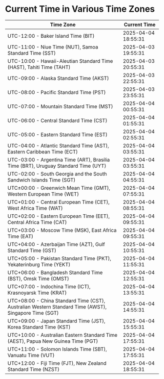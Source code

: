 # Current Time in Various Time Zones

| Time Zone | Current Time |
|-----------|--------------|
| UTC-12:00 - Baker Island Time (BIT) | 2025-04-04 18:55:31 |
| UTC-11:00 - Niue Time (NUT), Samoa Standard Time (SST) | 2025-04-03 19:55:31 |
| UTC-10:00 - Hawaii-Aleutian Standard Time (HAST), Tahiti Time (TAHT) | 2025-04-03 20:55:31 |
| UTC-09:00 - Alaska Standard Time (AKST) | 2025-04-03 22:55:31 |
| UTC-08:00 - Pacific Standard Time (PST) | 2025-04-03 23:55:31 |
| UTC-07:00 - Mountain Standard Time (MST) | 2025-04-04 00:55:31 |
| UTC-06:00 - Central Standard Time (CST) | 2025-04-04 01:55:31 |
| UTC-05:00 - Eastern Standard Time (EST) | 2025-04-04 02:55:31 |
| UTC-04:00 - Atlantic Standard Time (AST), Eastern Caribbean Time (ECT) | 2025-04-04 03:55:31 |
| UTC-03:00 - Argentina Time (ART), Brasília Time (BRT), Uruguay Standard Time (UYT) | 2025-04-04 03:55:31 |
| UTC-02:00 - South Georgia and the South Sandwich Islands Time (SGT) | 2025-04-04 04:55:31 |
| UTC±00:00 - Greenwich Mean Time (GMT), Western European Time (WET) | 2025-04-04 07:55:31 |
| UTC+01:00 - Central European Time (CET), West Africa Time (WAT) | 2025-04-04 08:55:31 |
| UTC+02:00 - Eastern European Time (EET), Central Africa Time (CAT) | 2025-04-04 09:55:31 |
| UTC+03:00 - Moscow Time (MSK), East Africa Time (EAT) | 2025-04-04 09:55:31 |
| UTC+04:00 - Azerbaijan Time (AZT), Gulf Standard Time (GST) | 2025-04-04 10:55:31 |
| UTC+05:00 - Pakistan Standard Time (PKT), Yekaterinburg Time (YEKT) | 2025-04-04 11:55:31 |
| UTC+06:00 - Bangladesh Standard Time (BST), Omsk Time (OMST) | 2025-04-04 12:55:31 |
| UTC+07:00 - Indochina Time (ICT), Krasnoyarsk Time (KRAT) | 2025-04-04 13:55:31 |
| UTC+08:00 - China Standard Time (CST), Australian Western Standard Time (AWST), Singapore Time (SGT) | 2025-04-04 14:55:31 |
| UTC+09:00 - Japan Standard Time (JST), Korea Standard Time (KST) | 2025-04-04 15:55:31 |
| UTC+10:00 - Australian Eastern Standard Time (AEST), Papua New Guinea Time (PGT) | 2025-04-04 17:55:31 |
| UTC+11:00 - Solomon Islands Time (SBT), Vanuatu Time (VUT) | 2025-04-04 17:55:31 |
| UTC+12:00 - Fiji Time (FJT), New Zealand Standard Time (NZST) | 2025-04-04 18:55:31 |
